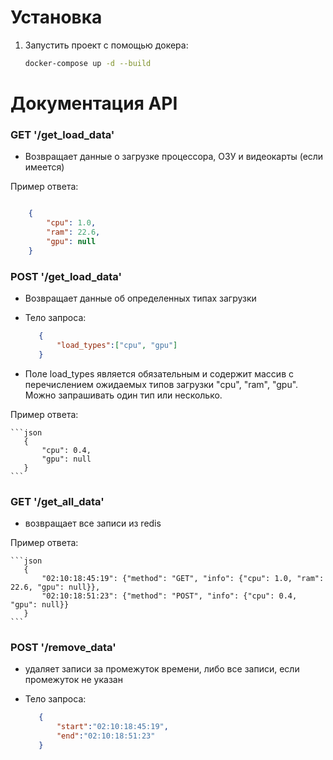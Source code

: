 Установка
===================
1. Запустить проект с помощью докера:
   ```bash
   docker-compose up -d --build
   ```

Документация API
===================


### GET '/get_load_data'

- Возвращает данные о загрузке процессора, ОЗУ и видеокарты (если имеется)

Пример ответа:

```json

    {
        "cpu": 1.0, 
        "ram": 22.6, 
        "gpu": null
    }
```

### POST '/get_load_data'

- Возвращает данные об определенных типах загрузки
- Тело запроса:

    ```json
       {
           "load_types":["cpu", "gpu"]
       }
    ```
- Поле load_types является обязательным и содержит массив с перечислением ожидаемых типов загрузки "cpu", "ram", "gpu". Можно запрашивать один тип или несколько.

Пример ответа:

    ```json
       {
           "cpu": 0.4, 
           "gpu": null
       }
    ```

### GET '/get_all_data'

- возвращает все записи из redis

Пример ответа:

    ```json
       {
           "02:10:18:45:19": {"method": "GET", "info": {"cpu": 1.0, "ram": 22.6, "gpu": null}}, 
           "02:10:18:51:23": {"method": "POST", "info": {"cpu": 0.4, "gpu": null}}
       }
    ```

### POST '/remove_data'

- удаляет записи за промежуток времени, либо все записи, если промежуток не указан
- Тело запроса:

    ```json
       {
           "start":"02:10:18:45:19",
           "end":"02:10:18:51:23"
       }
    ```
